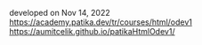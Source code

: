 developed on Nov 14, 2022 
https://academy.patika.dev/tr/courses/html/odev1
https://aumitcelik.github.io/patikaHtmlOdev1/
